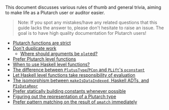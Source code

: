 This document discusses various rules of thumb and general trivia, aiming to make life as a Plutarch user or auditor easier.

> Note: If you spot any mistakes/have any related questions that this guide lacks the answer to, please don't hesitate to raise an issue. The goal is to have high quality documentation for Plutarch users!

- [Plutarch functions are strict](./Tricks/Plutarch%20functions%20strict.md)
- [Don't duplicate work](./Tricks/Don't%20duplicate%20work.md)
  - [Where should arguments be `plet`ed?](./Tricks/Don't%20duplicate%20work.md#where-should-arguments-be-pleted)
- [Prefer Plutarch level functions](./Tricks/Prefer%20Plutarch%20functions.md)
- [When to use Haskell level functions?](./Tricks/Using%20Haskell%20level%20functions.md)
- [The difference between `PlutusType`/`PCon` and `PLift`'s `pconstant`](./Tricks/Difference%20between%20pcon%20and%20pconstant.md)
- [Let Haskell level functions take responsibility of evaluation](./Tricks/Responsibility%20of%20evaluation%20in%20Haskell%20functions.md)
- [The isomorphism between `makeIsDataIndexed`, Haskell ADTs, and `PIsDataRepr`](./Tricks/makeIsDataIndexed,%20Haskell%20ADTs,%20and%20PIsDataRepr.md)
- [Prefer statically building constants whenever possible](./Tricks/Prefer%20statically%20building%20constants.md)
- [Figuring out the representation of a Plutarch type](./Tricks/Representation%20of%20Plutarch%20type.md)
- [Prefer pattern matching on the result of `pmatch` immediately](./Tricks/Prefer%20matching%20on%20pmatch%20result%20immediately.md)
